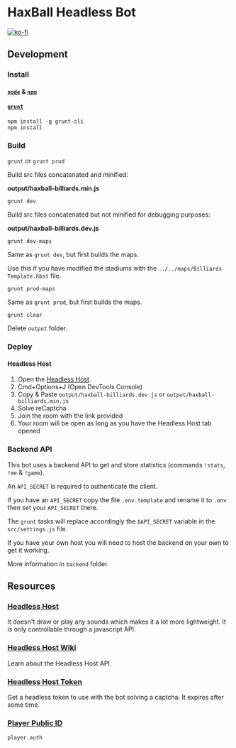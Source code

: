 # HaxBall Headless Bot

[![ko-fi](https://www.ko-fi.com/img/githubbutton_sm.svg)](https://ko-fi.com/carleslc)

## Development

### Install

#### **[`node`](https://nodejs.org/es/download/) & [`npm`](https://docs.npmjs.com/downloading-and-installing-node-js-and-npm)**

#### **[`grunt`](https://gruntjs.com/)**

```
npm install -g grunt-cli
npm install
```

### Build

`grunt` or `grunt prod`

Build src files concatenated and minified:

**output/haxball-billiards.min.js**

`grunt dev`

Build src files concatenated but not minified for debugging purposes:

**output/haxball-billiards.dev.js**

`grunt dev-maps`

Same as `grunt dev`, but first builds the maps.

Use this if you have modified the stadiums with the `../../maps/Billiards Template.hbst` file.

`grunt prod-maps`

Same as `grunt prod`, but first builds the maps.

`grunt clear`

Delete `output` folder.

### Deploy

#### Headless Host

1. Open the [Headless Host](https://html5.haxball.com/headless).
2. Cmd+Options+J (Open DevTools Console)
3. Copy & Paste `output/haxball-billiards.dev.js` or `output/haxball-billiards.min.js`
4. Solve reCaptcha
5. Join the room with the link provided
6. Your room will be open as long as you have the Headless Host tab opened

### Backend API

This bot uses a backend API to get and store statistics (commands `!stats`, `!me` & `!game`).

An `API_SECRET` is required to authenticate the client.

If you have an `API_SECRET` copy the file `.env.template` and rename it to `.env` then set your `API_SECRET` there.

The `grunt` tasks will replace accordingly the `$API_SECRET` variable in the `src/settings.js` file.

If you have your own host you will need to host the backend on your own to get it working.

More information in `backend` folder.

## Resources

### [Headless Host](https://html5.haxball.com/headless)

It doesn't draw or play any sounds which makes it a lot more lightweight. It is only controllable through a javascript API.

### [Headless Host Wiki](https://github.com/haxball/haxball-issues/wiki/Headless-Host)

Learn about the Headless Host API.

### [Headless Host Token](https://www.haxball.com/headlesstoken)

Get a headless token to use with the bot solving a captcha. It expires after some time.

### [Player Public ID](https://www.haxball.com/playerauth)

`player.auth`
